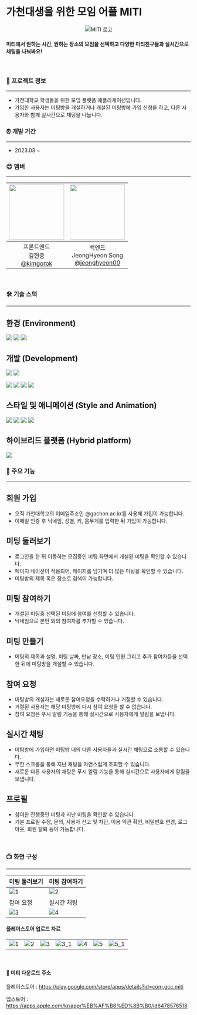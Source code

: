 # 가천대생을 위한 모임 어플 MITI


<p align="center">
  <img src="https://github.com/GachonCodingClub/miti-frontend-vite/assets/128457944/b06d8f80-4a7b-4af5-818d-372df7cea19c" alt="MITI 로고" />
</p>

#### 미티에서 원하는 시간, 원하는 장소의 모임을 선택하고 다양한 미티친구들과 실시간으로 채팅을 나눠봐요!

<br />

### 🧡 프로젝트 정보
---
- 가천대학교 학생들을 위한 모임 플랫폼 애플리케이션입니다.
- 가입한 사용자는 미팅방을 개설하거나 개설된 미팅방에 가입 신청을 하고, 다른 사용자와 함께 실시간으로 채팅을 나눕니다.

### ⏰ 개발 기간
---
- 2023.03 ~

### 😊 멤버
---
|<img src="https://avatars.githubusercontent.com/u/128457944?v=4" width="150" height="150"/>|<img src="https://avatars.githubusercontent.com/u/56068392?v=4" width="150" height="150"/>|
|:-:|:-:|
|프론트엔드<br/>김현중<br/>[@kimgorok](https://github.com/kimgorok)|백엔드<br/>JeongHyeon Song<br/>[@jeonghyeon00](https://github.com/jeonghyeon00)|

<br />

### 🛠 기술 스택
---

## 환경 (Environment)
<img src="https://img.shields.io/badge/VISUAL STUDIO CODE-007ACC?style=for-the-badge&logo=visualstudiocode&logoColor=white">  <img src="https://img.shields.io/badge/GIT-F05032?style=for-the-badge&logo=git&logoColor=white">  <img src="https://img.shields.io/badge/GitHub-181717?style=for-the-badge&logo=github&logoColor=white">


## 개발 (Development)
<img src="https://img.shields.io/badge/REACT-61DAFB?style=for-the-badge&logo=react&logoColor=white">  <img src="https://img.shields.io/badge/Vite-646CFF?style=for-the-badge&logo=vite&logoColor=white">

<img src="https://img.shields.io/badge/React Router-CA4245?style=for-the-badge&logo=React Router&logoColor=white">  <img src="https://img.shields.io/badge/REACT HOOK FORM-EC5990?style=for-the-badge&logo=reacthookform&logoColor=white">  <img src="https://img.shields.io/badge/REACT QUERY-FF4154?style=for-the-badge&logo=reactquery&logoColor=white">  <img src="https://img.shields.io/badge/RECOIL-3578E5?style=for-the-badge&logo=recoil&logoColor=white">


## 스타일 및 애니메이션 (Style and Animation)
<img src="https://img.shields.io/badge/TAILWIND CSS-06B6D4?style=for-the-badge&logo=tailwindcss&logoColor=white">  <img src="https://img.shields.io/badge/styledcomponents-DB7093?style=for-the-badge&logo=styledcomponents&logoColor=white">  <img src="https://img.shields.io/badge/FRAMER MOTION-0055FF?style=for-the-badge&logo=framer&logoColor=white">  <img src="https://img.shields.io/badge/PostCSS-DD3A0A?style=for-the-badge&logo=postcss&logoColor=white"> 


## 하이브리드 플랫폼 (Hybrid platform)
<img src="https://img.shields.io/badge/CAPACITOR-119EFF?style=for-the-badge&logo=capacitor&logoColor=white">

<br />

### 🧡 주요 기능
---
## 회원 가입
- 오직 가천대학교의 이메일주소인 @gachon.ac.kr를 사용해 가입이 가능합니다.
- 이메일 인증 후 닉네임, 성별, 키, 몸무게를 입력한 뒤 가입이 가능합니다.

## 미팅 둘러보기
- 로그인을 한 뒤 이동하는 모집중인 미팅 화면에서 개설된 미팅을 확인할 수 있습니다.
- 페이지 네이션이 적용되어, 페이지를 넘기며 더 많은 미팅을 확인할 수 있습니다.
- 미팅방의 제목 혹은 장소로 검색이 가능합니다.

## 미팅 참여하기
- 개설된 미팅중 선택된 미팅에 참여를 신청할 수 있습니다.
- 닉네임으로 본인 외의 참여자를 추가할 수 있습니다.

## 미팅 만들기
- 미팅의 제목과 설명, 미팅 날짜, 만남 장소, 미팅 인원 그리고 추가 참여자등을 선택한 뒤에 미팅방을 개설할 수 있습니다.

## 참여 요청
- 미팅방의 개설자는 새로운 참여요청을 수락하거나 거절할 수 있습니다.
- 거절된 사용자는 해당 미팅방에 다시 참여 요청을 할 수 없습니다.
- 참여 요청은 푸시 알림 기능을 통해 실시간으로 사용자에게 알림을 보냅니다.

## 실시간 채팅
- 미팅방에 가입하면 미팅방 내의 다른 사용자들과 실시간 채팅으로 소통할 수 있습니다.
- 무한 스크롤을 통해 지난 채팅을 자연스럽게 조회할 수 있습니다.
- 새로운 다른 사용자의 채팅은 푸시 알림 기능을 통해 실시간으로 사용자에게 알림을 보냅니다.

## 프로필
- 참여한 진행중인 미팅과 지난 미팅을 확인할 수 있습니다.
- 기본 프로필 수정, 문의, 사용자 신고 및 차단, 이용 약관 확인, 비밀번호 변경, 로그아웃, 회원 탈퇴 등이 가능합니다.

<br />

### 📺 화면 구성
---
|미팅 둘러보기|미팅 참여하기|
|---|---|
|![1](https://github.com/GachonCodingClub/miti-frontend-vite/assets/128457944/152c2949-a4b1-4a83-9b6b-9483cae47b54)|![2](https://github.com/GachonCodingClub/miti-frontend-vite/assets/128457944/f615347d-a918-4795-a8c4-a04620d17533)|![image](https://github.com/SurBear-Team/surbear-frontend/assets/128457944/9181a28a-cad0-42b8-ada9-39bedb213ef5)|![image](https://github.com/SurBear-Team/surbear-frontend/assets/128457944/3c736de9-80b4-4552-b74e-effcdc61c458)
|참여 요청|실시간 채팅|
|![3](https://github.com/GachonCodingClub/miti-frontend-vite/assets/128457944/cbd0ae63-59e8-47fe-b08e-9067f3f01ad1)|![4](https://github.com/GachonCodingClub/miti-frontend-vite/assets/128457944/9ee9cc2b-5c97-4aeb-aeeb-490e29905fcb)

#### 플레이스토어 업로드 자료
||||||||
|---|---|---|---|---|---|---|
|![1](https://github.com/GachonCodingClub/miti-frontend-vite/assets/128457944/5ace108b-82da-4cc4-8ad2-3575c5540249)|![2](https://github.com/GachonCodingClub/miti-frontend-vite/assets/128457944/5fb72fe4-7004-4318-950c-e84f25b986a4)|![3](https://github.com/GachonCodingClub/miti-frontend-vite/assets/128457944/36dc56b9-ca99-43b7-8993-b2b5cdeeab8d)|![3_1](https://github.com/GachonCodingClub/miti-frontend-vite/assets/128457944/66b89e50-b077-4789-a201-6616d3504726)|![4](https://github.com/GachonCodingClub/miti-frontend-vite/assets/128457944/21587bc1-1edc-4e93-b9e8-c4125d13252e)|![5](https://github.com/GachonCodingClub/miti-frontend-vite/assets/128457944/4820770c-2c55-4d46-9747-80e052663fd7)|![5_1](https://github.com/GachonCodingClub/miti-frontend-vite/assets/128457944/0cc6fce0-25bb-468d-8d84-f5a6392a99d4)|


<br />

#### 🧡 미티 다운로드 주소
플레이스토어 : https://play.google.com/store/apps/details?id=com.gcc.miti

앱스토어 : https://apps.apple.com/kr/app/%EB%AF%B8%ED%8B%B0/id6478576518
